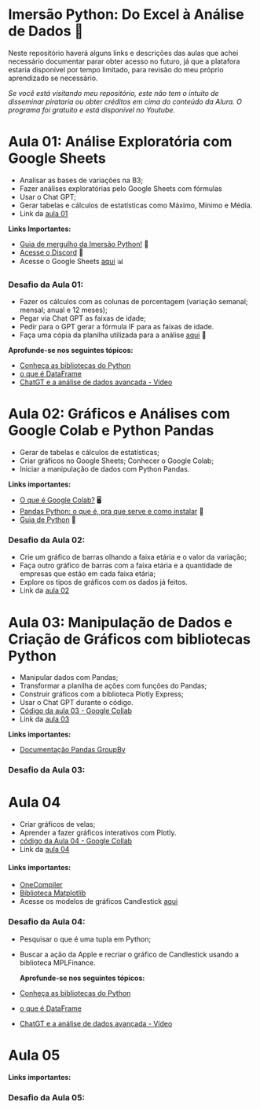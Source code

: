 # Imersão Python: Do Excel à Análise de Dados 🐍

Neste repositório haverá alguns links e descrições das aulas que achei necessário documentar parar obter acesso no futuro, já que a platafora estaria disponível por tempo limitado, para revisão do meu próprio aprendizado se necessário.

_Se você está visitando meu repositório, este não tem o intuito de disseminar pirataria ou obter créditos em cima do conteúdo da Alura. O programa foi gratuito e está disponível no Youtube._

# Aula 01: Análise Exploratória com Google Sheets
  - Analisar as bases de variações na B3;
  - Fazer análises exploratórias pelo Google Sheets com fórmulas
  - Usar o Chat GPT;
  - Gerar tabelas e cálculos de estatísticas como Máximo, Mínimo e Média.
  - Link da [aula 01](https://www.youtube.com/watch?v=Jobhi7Y1hm0)

**Links Importantes:**
- [Guia de mergulho da Imersão Python!](https://grupoalura.notion.site/Imers-o-Python-Guia-de-Mergulho-ae1e885ff4d9474b8eb4d6bf1a5da26d#5f2cd8b4a7aa42ad8adb73c5181c9cef) 📘
- [Acesse o Discord](https://discord.com/invite/ufWe22wMjf) 💬
- Acesse o Google Sheets [aqui](https://docs.google.com/spreadsheets/u/0/) 📊
  
### Desafio da Aula 01:
  - Fazer os cálculos com as colunas de porcentagem (variação semanal; mensal; anual e 12 meses);
  - Pegar via Chat GPT as faixas de idade;
  - Pedir para o GPT gerar a fórmula IF para as faixas de idade.
  - Faça uma cópia da planilha utilizada para a análise [aqui](https://docs.google.com/spreadsheets/d/1sGaR2Nkfi025rTzztCyDX7q-ZztHsK7U_SqXQr76dQ4/edit?usp=drive_link) 📄

**Aprofunde-se nos seguintes tópicos:**
- [Conheça as bibliotecas do Python](https://www.alura.com.br/artigos/data-visualization-conhecendo-bibliotecas-python?_gl=1*gtw7rs*_ga*NDc2MzkyNzIxLjE3MTE3OTYwMzY.*_ga_1EPWSW3PCS*MTcxMTgxMTI2MS40LjEuMTcxMTgxMjA5My4wLjAuMA..*_fplc*MVJvNjBTcDV2OVFLQzYlMkJtTW9LbkR2MEFPZUhZT1VDbmlsazJmMExscTNpbm9LMyUyQlolMkY1dXp1d2h1WHpublNrcjJENHU2bkFld25NTiUyRmU2bDVNRVMzcUlmUzY0ZklETUUyRmtmWHFEamhuSTlXckJqRmhnJTJGakhLanlsU2tmZyUzRCUzRA..)
- [o que é DataFrame](https://www.alura.com.br/artigos/pandas-o-que-e-para-que-serve-como-instalar?_gl=1*pb8i5y*_ga*NDc2MzkyNzIxLjE3MTE3OTYwMzY.*_ga_1EPWSW3PCS*MTcxMTgxMTI2MS40LjEuMTcxMTgxMjA5My4wLjAuMA..*_fplc*MVJvNjBTcDV2OVFLQzYlMkJtTW9LbkR2MEFPZUhZT1VDbmlsazJmMExscTNpbm9LMyUyQlolMkY1dXp1d2h1WHpublNrcjJENHU2bkFld25NTiUyRmU2bDVNRVMzcUlmUzY0ZklETUUyRmtmWHFEamhuSTlXckJqRmhnJTJGakhLanlsU2tmZyUzRCUzRA..#:~:text=DataFrame,Series%20sob%20um%20mesmo%20index.)
- [ChatGT e a análise de dados avançada - Vídeo](https://www.youtube.com/watch?v=u-JoDQ58Dv0)

# Aula 02: Gráficos e Análises com Google Colab e Python Pandas
  - Gerar de tabelas e cálculos de estatísticas;
  - Criar gráficos no Google Sheets; Conhecer o Google Colab;
  - Iniciar a manipulação de dados com Python Pandas.

**Links importantes:**
- [O que é Google Colab?](https://www.alura.com.br/artigos/google-colab-o-que-e-e-como-usar?_gl=1*lnx4hk*_ga*NDc2MzkyNzIxLjE3MTE3OTYwMzY.*_ga_1EPWSW3PCS*MTcxMTc5OTEzOS4yLjEuMTcxMTc5OTEzOS4wLjAuMA..*_fplc*MVJvNjBTcDV2OVFLQzYlMkJtTW9LbkR2MEFPZUhZT1VDbmlsazJmMExscTNpbm9LMyUyQlolMkY1dXp1d2h1WHpublNrcjJENHU2bkFld25NTiUyRmU2bDVNRVMzcUlmUzY0ZklETUUyRmtmWHFEamhuSTlXckJqRmhnJTJGakhLanlsU2tmZyUzRCUzRA..) 🖥️
- [Pandas Python: o que é, pra que serve e como instalar](https://www.alura.com.br/artigos/pandas-o-que-e-para-que-serve-como-instalar?_gl=1*1ta4ie5*_ga*NDc2MzkyNzIxLjE3MTE3OTYwMzY.*_ga_1EPWSW3PCS*MTcxMTc5OTEzOS4yLjEuMTcxMTc5OTQ5OS4wLjAuMA..*_fplc*MVJvNjBTcDV2OVFLQzYlMkJtTW9LbkR2MEFPZUhZT1VDbmlsazJmMExscTNpbm9LMyUyQlolMkY1dXp1d2h1WHpublNrcjJENHU2bkFld25NTiUyR.mU2bDVNRVMzcUlmUzY0ZklETUUyRmtmWHFEamhuSTlXckJqRmhnJTJGakhLanlsU2tmZyUzRCUzRA..) 🐼
- [Guia de Python](https://www.alura.com.br/artigos/python?_gl=1*8k8drf*_ga*NDc2MzkyNzIxLjE3MTE3OTYwMzY.*_ga_1EPWSW3PCS*MTcxMTc5OTEzOS4yLjEuMTcxMTgwMDg4Ny4wLjAuMA..*_fplc*MVJvNjBTcDV2OVFLQzYlMkJtTW9LbkR2MEFPZUhZT1VDbmlsazJmMExscTNpbm9LMyUyQlolMkY1dXp1d2h1WHpublNrcjJENHU2bkFld25NTiUyRmU2bDVNRVMzcUlmUzY0ZklETUUyRmtmWHFEamhuSTlXckJqRmhnJTJGakhLanlsU2tmZyUzRCUzRA..) 🐍


### Desafio da Aula 02:
- Crie um gráfico de barras olhando a faixa etária e o valor da variação;
- Faça outro gráfico de barras com a faixa etária e a quantidade de empresas que estão em cada faixa etária;
- Explore os tipos de gráficos com os dados já feitos.
- Link da [aula 02](https://www.youtube.com/watch?v=o0hJweYM298)
 

# Aula 03: Manipulação de Dados e Criação de Gráficos com bibliotecas Python
  - Manipular dados com Pandas;
  - Transformar a planilha de ações com funções do Pandas;
  - Construir gráficos com a biblioteca Plotly Express;
  - Usar o Chat GPT durante o código.
  - [Código da aula 03 - Google Collab](https://colab.research.google.com/drive/1yEjLM944BiWEwBFF0-hMuLUMW-JURPya?usp=sharing)
  - Link da [aula 03](https://www.youtube.com/watch?v=Fhkd8F_JN-k)


**Links importantes:**
- [Documentação Pandas GroupBy](https://pandas.pydata.org/pandas-docs/stable/reference/api/pandas.DataFrame.groupby.html)

### Desafio da Aula 03: 





# Aula 04
- Criar gráficos de velas;
- Aprender a fazer gráficos interativos com Plotly.
- [código da Aula 04 - Google Collab](https://colab.research.google.com/drive/1TrL6SbbMoZkh-8ATijWx9N8cQeTl-U4J?usp=sharing)
- Link da [aula 04](https://www.youtube.com/watch?v=H1etRDC2ihM)
  
#### Links importantes:
- [OneCompiler](https://onecompiler.com/)
- [Biblioteca Matplotlib](https://matplotlib.org/)
- Acesse os modelos de gráficos Candlestick [aqui](https://drive.google.com/drive/folders/189sYBwsNzf5KVWxcXSap_vrbSSpe5B9x?usp=sharing)

### Desafio da Aula 04:
- Pesquisar o que é uma tupla em Python;
- Buscar a ação da Apple e recriar o gráfico de Candlestick usando a biblioteca MPLFinance.

  **Aprofunde-se nos seguintes tópicos:**
- [Conheça as bibliotecas do Python](https://www.alura.com.br/artigos/data-visualization-conhecendo-bibliotecas-python?_gl=1*gtw7rs*_ga*NDc2MzkyNzIxLjE3MTE3OTYwMzY.*_ga_1EPWSW3PCS*MTcxMTgxMTI2MS40LjEuMTcxMTgxMjA5My4wLjAuMA..*_fplc*MVJvNjBTcDV2OVFLQzYlMkJtTW9LbkR2MEFPZUhZT1VDbmlsazJmMExscTNpbm9LMyUyQlolMkY1dXp1d2h1WHpublNrcjJENHU2bkFld25NTiUyRmU2bDVNRVMzcUlmUzY0ZklETUUyRmtmWHFEamhuSTlXckJqRmhnJTJGakhLanlsU2tmZyUzRCUzRA..)
- [o que é DataFrame](https://www.alura.com.br/artigos/pandas-o-que-e-para-que-serve-como-instalar?_gl=1*pb8i5y*_ga*NDc2MzkyNzIxLjE3MTE3OTYwMzY.*_ga_1EPWSW3PCS*MTcxMTgxMTI2MS40LjEuMTcxMTgxMjA5My4wLjAuMA..*_fplc*MVJvNjBTcDV2OVFLQzYlMkJtTW9LbkR2MEFPZUhZT1VDbmlsazJmMExscTNpbm9LMyUyQlolMkY1dXp1d2h1WHpublNrcjJENHU2bkFld25NTiUyRmU2bDVNRVMzcUlmUzY0ZklETUUyRmtmWHFEamhuSTlXckJqRmhnJTJGakhLanlsU2tmZyUzRCUzRA..#:~:text=DataFrame,Series%20sob%20um%20mesmo%20index.)
- [ChatGT e a análise de dados avançada - Vídeo](https://www.youtube.com/watch?v=u-JoDQ58Dv0)


# Aula 05
  
#### Links importantes:

### Desafio da Aula 05:


